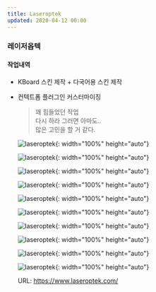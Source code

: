 ```yaml
---
title: Laseroptek
updated: 2020-04-12 00:00
---
```


### 레이저옵텍
    
#### 작업내역
- KBoard 스킨 제작 + 다국어용 스킨 제작
- 컨텍트폼 플러그인 커스터마이징
  
	>꽤 힘들었던 작업  
	>다시 하라 그러면 아마도..  
	>많은 고민을 할 거 같다.  
  
	![laseroptek](https://github.com/project0210/project0210.github.io/blob/master/_posts/images/laseroptek/001.png?raw=true){: width="100%" height="auto"}
  
	![laseroptek](https://github.com/project0210/project0210.github.io/blob/master/_posts/images/laseroptek/002.png?raw=true){: width="100%" height="auto"}
  
	![laseroptek](https://github.com/project0210/project0210.github.io/blob/master/_posts/images/laseroptek/003.png?raw=true){: width="100%" height="auto"}
  
	![laseroptek](https://github.com/project0210/project0210.github.io/blob/master/_posts/images/laseroptek/003-1.png?raw=true){: width="100%" height="auto"}
  
	![laseroptek](https://github.com/project0210/project0210.github.io/blob/master/_posts/images/laseroptek/004.png?raw=true){: width="100%" height="auto"}
  
	![laseroptek](https://github.com/project0210/project0210.github.io/blob/master/_posts/images/laseroptek/005.png?raw=true){: width="100%" height="auto"}
  
	![laseroptek](https://github.com/project0210/project0210.github.io/blob/master/_posts/images/laseroptek/006.png?raw=true){: width="100%" height="auto"}
  
	![laseroptek](https://github.com/project0210/project0210.github.io/blob/master/_posts/images/laseroptek/007.png?raw=true){: width="100%" height="auto"}
  
	![laseroptek](https://github.com/project0210/project0210.github.io/blob/master/_posts/images/laseroptek/008.png?raw=true){: width="100%" height="auto"}
  
	![laseroptek](https://github.com/project0210/project0210.github.io/blob/master/_posts/images/laseroptek/009.png?raw=true){: width="100%" height="auto"}
  
	URL: https://www.laseroptek.com/